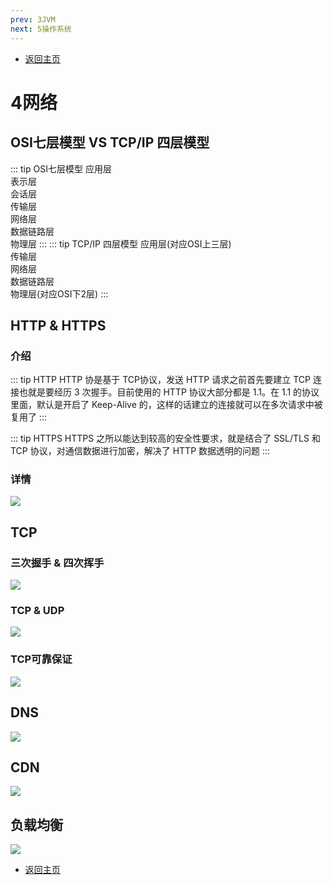 ```yaml
---
prev: 3JVM
next: 5操作系统
---
```

* [返回主页](../home.md)
# 4网络
## OSI七层模型 VS TCP/IP 四层模型
::: tip OSI七层模型
应用层<br>
表示层<br>
会话层<br>
传输层<br>
网络层<br>
数据链路层<br>
物理层
:::
::: tip TCP/IP 四层模型
应用层(对应OSI上三层)<br>
传输层<br>
网络层<br>
数据链路层<br>
物理层(对应OSI下2层)
:::

## HTTP & HTTPS
### 介绍
::: tip HTTP
HTTP 协是基于 TCP协议，发送 HTTP 请求之前首先要建立 TCP 连接也就是要经历 3 次握手。目前使用的 HTTP 协议大部分都是 1.1。在 1.1 的协议里面，默认是开启了 Keep-Alive 的，这样的话建立的连接就可以在多次请求中被复用了
:::

::: tip HTTPS
HTTPS 之所以能达到较高的安全性要求，就是结合了 SSL/TLS 和 TCP 协议，对通信数据进行加密，解决了 HTTP 数据透明的问题
:::

### 详情
![](../../picture/1/4HTTP&HTTPS.png)

## TCP
### 三次握手 & 四次挥手
![](../../picture/1/4TCP.png)

### TCP & UDP
![](../../picture/1/4tcpudp.png)

### TCP可靠保证
![](../../picture/1/4TCP可靠保证.png)

## DNS
![](../../picture/1/4DNS.png)

## CDN
![](../../picture/1/4CDN.png)

## 负载均衡
![](../../picture/1/4负载均衡.png)

* [返回主页](../home.md)